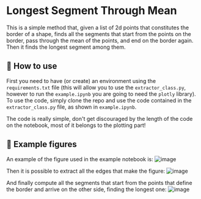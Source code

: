 # Longest Segment Through Mean

This is a simple method that, given a list of 2d points that constitutes the border of a shape, finds all the segments that start from the points on the border, pass through the mean of the points, and end on the border again. Then it finds the longest segment among them.

## :snake: How to use 
First you need to have (or create) an environment using the `requirements.txt` file (this will allow you to use the `extractor_class.py`, however to run the `example.ipynb` you are going to need the `plotly` library). 
To use the code, simply clone the repo and use the code contained in the `extractor_class.py` file, as shown in `example.ipynb`. 

The code is really simple, don't get discouraged by the length of the code on the notebook, most of it belongs to the plotting part!

 ## :whale2: Example figures 
An example of the figure used in the example notebook is:
![image](https://github.com/simonebonato/segment_through_mean/assets/63954877/d706bdfe-a750-4233-b3d9-fc1a7877f068)

Then it is possible to extract all the edges that make the figure:
![image](https://github.com/simonebonato/segment_through_mean/assets/63954877/250de978-62b2-454d-a318-9fdc9573902b)

And finally compute all the segments that start from the points that define the border and arrive on the other side, finding the longest one:
![image](https://github.com/simonebonato/segment_through_mean/assets/63954877/d4eca877-234d-457f-b438-cb6accdd1730)